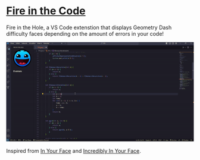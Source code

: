 # [Fire in the Code](https://github.com/MeijiRestored/fire-in-the-code)

Fire in the Hole, a VS Code extenstion that displays Geometry Dash difficulty faces depending on the amount of errors in your code!

![Demo](https://github.com/MeijiRestored/fire-in-the-code/blob/main/assets/demo.gif?raw=true)

Inspired from [In Your Face](https://github.com/virejdasani/InYourFace/) and [Incredibly In Your Face](https://github.com/virejdasani/Incredibly-InYourFace).
